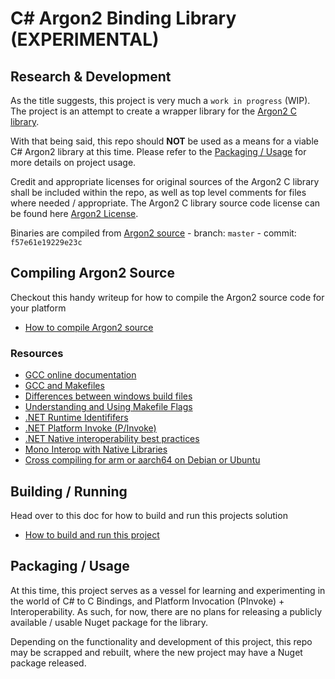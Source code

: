 # C# Argon2 Binding Library (EXPERIMENTAL)

## Research & Development

As the title suggests, this project is very much a `work in progress` (WIP). The project is an attempt to create a
wrapper library for the [Argon2 C library](https://github.com/P-H-C/phc-winner-argon2).

With that being said, this repo should **NOT** be used as a means for a viable C# Argon2 library at this time. Please
refer to the [Packaging / Usage](#packaging--usage) for more details on project usage.

Credit and appropriate licenses for original sources of the Argon2 C library shall be included within the repo, as well
as top level comments for files where needed / appropriate. The Argon2 C library source code license can be found
here [Argon2 License](ARGON2_LICENSE.txt).

Binaries are compiled from [Argon2 source](https://github.com/P-H-C/phc-winner-argon2) - branch: `master` -
commit: `f57e61e19229e23c`

## Compiling Argon2 Source

Checkout this handy writeup for how to compile the Argon2 source code for your platform

- [How to compile Argon2 source](docs/CompilingArgon2Source.md)

### Resources

- [GCC online documentation](https://gcc.gnu.org/onlinedocs/)
- [GCC and Makefiles](https://youtu.be/OnEF1MexJlI)
- [Differences between windows build files](https://github.com/P-H-C/phc-winner-argon2/issues/258)
- [Understanding and Using Makefile Flags](https://earthly.dev/blog/make-flags/)
- [.NET Runtime Identififers](https://docs.microsoft.com/en-us/dotnet/core/rid-catalog)
- [.NET Platform Invoke (P/Invoke)](https://docs.microsoft.com/en-us/dotnet/standard/native-interop/pinvoke)
- [.NET Native interoperability best practices](https://docs.microsoft.com/en-us/dotnet/standard/native-interop/best-practices)
- [Mono Interop with Native Libraries](https://www.mono-project.com/docs/advanced/pinvoke/)
- [Cross compiling for arm or aarch64 on Debian or Ubuntu](https://jensd.be/1126/linux/cross-compiling-for-arm-or-aarch64-on-debian-or-ubuntu)

## Building / Running

Head over to this doc for how to build and run this projects solution

- [How to build and run this project](docs/BuildingAndRunningProject.md)

## Packaging / Usage

At this time, this project serves as a vessel for learning and experimenting in the world of C# to C Bindings, and
Platform Invocation (PInvoke) + Interoperability. As such, for now, there are no plans for releasing a publicly
available / usable Nuget package for the library.

Depending on the functionality and development of this project, this repo may be scrapped and rebuilt, where the new
project may have a Nuget package released.